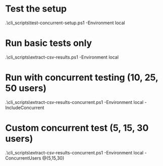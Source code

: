 # Test the setup
.\cli_scripts\test-concurrent-setup.ps1 -Environment local

# Run basic tests only
.\cli_scripts\extract-csv-results.ps1 -Environment local

# Run with concurrent testing (10, 25, 50 users)
.\cli_scripts\extract-csv-results-concurrent.ps1 -Environment local -IncludeConcurrent

# Custom concurrent test (5, 15, 30 users)
.\cli_scripts\extract-csv-results-concurrent.ps1 -Environment local -ConcurrentUsers @(5,15,30)
